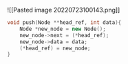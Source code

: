 ![[Pasted image 20220723100143.png]]
```CPP
void push(Node **head_ref, int data){
	Node *new_node = new Node();
	new_node->next = (*head_ref);
	new_node->data = data;
	(*head_ref) = new_node;
}
```

